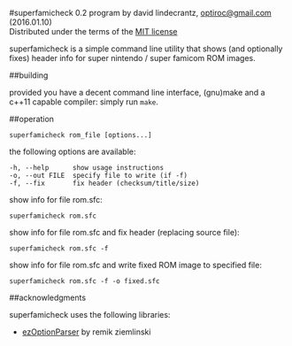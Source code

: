 #superfamicheck 0.2
program by david lindecrantz, optiroc@gmail.com (2016.01.10)  
Distributed under the terms of the [MIT license](./MIT-LICENSE)

superfamicheck is a simple command line utility that shows (and optionally fixes) header info for super nintendo / super famicom ROM images.

##building

provided you have a decent command line interface, (gnu)make and a c++11 capable compiler: simply run `make`.

##operation

	superfamicheck rom_file [options...]

the following options are available:

	-h, --help      show usage instructions
	-o, --out FILE  specify file to write (if -f)
	-f, --fix       fix header (checksum/title/size)

show info for file rom.sfc:
  
	superfamicheck rom.sfc

show info for file rom.sfc and fix header (replacing source file):

	superfamicheck rom.sfc -f

show info for file rom.sfc and write fixed ROM image to specified file:

	superfamicheck rom.sfc -f -o fixed.sfc

	
##acknowledgments

superfamicheck uses the following libraries:

* [ezOptionParser](http://ezoptionparser.sourceforge.net) by remik ziemlinski
